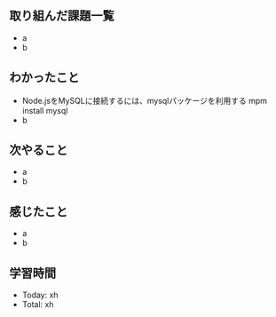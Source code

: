 ## 取り組んだ課題一覧
- a
- b
## わかったこと
- Node.jsをMySQLに接続するには、mysqlパッケージを利用する mpm install mysql
- b
## 次やること
- a
- b
## 感じたこと
- a
- b
## 学習時間
- Today: xh
- Total: xh
